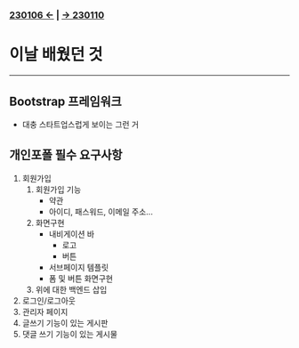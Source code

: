 ﻿#
### [230106 ←](../../221205-230127_JSP/230106/) | [→ 230110](../../221205-230127_JSP/230110/)

# 이날 배웠던 것

---

## Bootstrap 프레임워크

- 대충 스타트업스럽게 보이는 그런 거

## 개인포폴 필수 요구사항

1. 회원가입
    1. 회원가입 기능
        - 약관
        - 아이디, 패스워드, 이메일 주소...
    1. 화면구현
        - 내비게이션 바
            - 로고
            - 버튼
        - 서브페이지 템플릿
        - 폼 및 버튼 화면구현
    1. 위에 대한 백엔드 삽입
1. 로그인/로그아웃
1. 관리자 페이지
1. 글쓰기 기능이 있는 게시판
1. 댓글 쓰기 기능이 있는 게시물